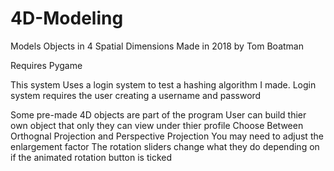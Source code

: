 # 4D-Modeling
Models Objects in 4 Spatial Dimensions
Made in 2018 by Tom Boatman

Requires Pygame

This system Uses a login system to test a hashing algorithm I made.
Login system requires the user creating a username and password

Some pre-made 4D objects are part of the program
User can build thier own object that only they can view under thier profile
Choose Between Orthognal Projection and Perspective Projection
You may need to adjust the enlargement factor
The rotation sliders change what they do depending on if the animated rotation button is ticked
